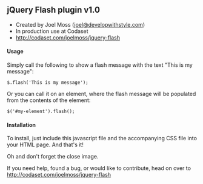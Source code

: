 ## jQuery Flash plugin v1.0

 - Created by Joel Moss (joel@developwithstyle.com)
 - In production use at Codaset
 - http://codaset.com/joelmoss/jquery-flash


#### Usage

Simply call the following to show a flash message with the text "This is my message":

    $.flash('This is my message');

Or you can call it on an element, where the flash message will be populated from the
contents of the element:

    $('#my-element').flash();


#### Installation

To install, just include this javascript file and the accompanying CSS file into your
HTML page. And that's it!

Oh and don't forget the close image.



If you need help, found a bug, or would like to contribute, head on over to
http://codaset.com/joelmoss/jquery-flash